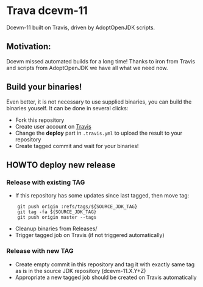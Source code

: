 Trava dcevm-11 
==============
Dcevm-11 built on Travis, driven by AdoptOpenJDK scripts.

## Motivation:

Dcevm missed automated builds for a long time! Thanks to iron from Travis and scripts from AdoptOpenJDK we 
have all what we need now. 

## Build your binaries!
Even better, it is not necessary to use supplied binaries, you can build the binaries youself. It can be done in several
clicks:

* Fork this repository
* Create user account on [Travis](https://travis-ci.org/)
* Change the **deploy** part in `.travis.yml` to upload the result to your repository
* Create tagged commit and wait for your binaries!

## HOWTO deploy new release

### Release with existing TAG
* If this repository has some updates since last tagged, then move tag:
```
    git push origin :refs/tags/${SOURCE_JDK_TAG}
    git tag -fa ${SOURCE_JDK_TAG}
    git push origin master --tags
```
* Cleanup binaries from Releases/
* Trigger tagged job on Travis (if not triggered automatically)

### Release with new TAG
* Create empty commit in this repository and tag it with exactly same tag as is in the source JDK repository (dcevm-11.X.Y+Z)
* Appropriate a new tagged job should be created on Travis automatically
